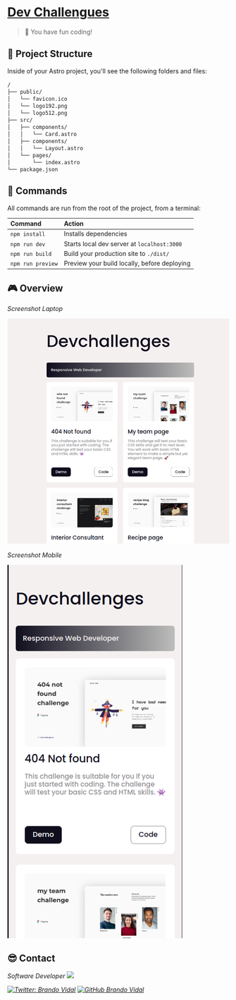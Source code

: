 # [Dev Challengues](https://devchallenges.io/)

> 🦕 You have fun coding!

## 🚀 Project Structure

Inside of your Astro project, you'll see the following folders and files:

```
/
├── public/
│   └── favicon.ico
│   └── logo192.png
│   └── logo512.png
├── src/
│   ├── components/
│   │   └── Card.astro
│   ├── components/
│   │   └── Layout.astro
│   └── pages/
│       └── index.astro
└── package.json
```

## 🧞 Commands

All commands are run from the root of the project, from a terminal:

| Command           | Action                                       |
| :---------------- | :------------------------------------------- |
| `npm install`     | Installs dependencies                        |
| `npm run dev`     | Starts local dev server at `localhost:3000`  |
| `npm run build`   | Build your production site to `./dist/`      |
| `npm run preview` | Preview your build locally, before deploying |

## 🎮 Overview

_Screenshot Laptop_

![Screenshot Laptop](./public/desktop.png)

_Screenshot Mobile_

![Screenshot Mobile](./public/mobile.png)

## 😎 Contact

<p><em>Software Developer <img src="https://media.giphy.com/media/mGcNjsfWAjY5AEZNw6/giphy.gif" width="50"></p>

[![Twitter: Brando Vidal](https://img.shields.io/twitter/follow/_brandovidal?label=Follow)](https://bit.ly/brando-vidal-twitter) [![GitHub Brando Vidal](https://img.shields.io/github/followers/brandovidal?label=follow&style=social)](https://bit.ly/brando-vidal-github)
